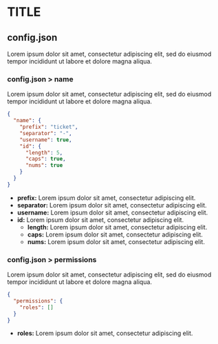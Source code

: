 # TITLE
## config.json
Lorem ipsum dolor sit amet, consectetur adipiscing elit, sed do eiusmod tempor incididunt ut labore et dolore magna aliqua.

### config.json > name
Lorem ipsum dolor sit amet, consectetur adipiscing elit, sed do eiusmod tempor incididunt ut labore et dolore magna aliqua.
```json
{
  "name": {
    "prefix": "ticket",
    "separator": "-",
    "username": true,
    "id": {
      "length": 5,
      "caps": true,
      "nums": true
    }
  }
}
```

* **prefix:** Lorem ipsum dolor sit amet, consectetur adipiscing elit.
* **separator:** Lorem ipsum dolor sit amet, consectetur adipiscing elit.
* **username:** Lorem ipsum dolor sit amet, consectetur adipiscing elit.
* **id:** Lorem ipsum dolor sit amet, consectetur adipiscing elit.
    * **length:** Lorem ipsum dolor sit amet, consectetur adipiscing elit.
    * **caps:** Lorem ipsum dolor sit amet, consectetur adipiscing elit.
    * **nums:** Lorem ipsum dolor sit amet, consectetur adipiscing elit.

### config.json > permissions
Lorem ipsum dolor sit amet, consectetur adipiscing elit, sed do eiusmod tempor incididunt ut labore et dolore magna aliqua.
```json
{
  "permissions": {
    "roles": []
  }
}
```

* **roles:** Lorem ipsum dolor sit amet, consectetur adipiscing elit.


